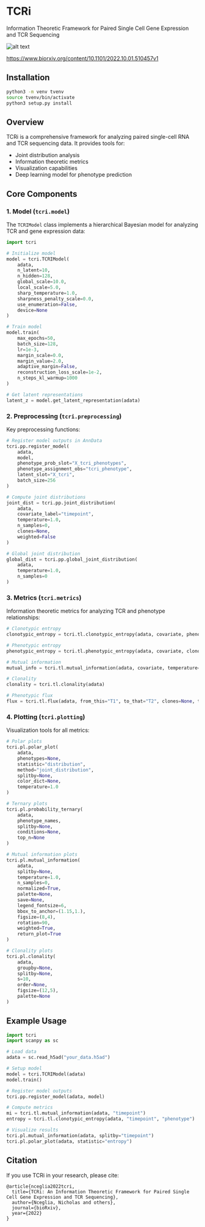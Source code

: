 # **TCR**i
Information Theoretic Framework for Paired Single Cell Gene Expression and TCR Sequencing

![alt text](https://github.com/nceglia/tcri/blob/main/framework.png?raw=true)

https://www.biorxiv.org/content/10.1101/2022.10.01.510457v1

## Installation

```bash
python3 -m venv tvenv
source tvenv/bin/activate
python3 setup.py install
```

## Overview

TCRi is a comprehensive framework for analyzing paired single-cell RNA and TCR sequencing data. It provides tools for:
- Joint distribution analysis
- Information theoretic metrics
- Visualization capabilities
- Deep learning model for phenotype prediction

## Core Components

### 1. Model (`tcri.model`)

The `TCRIModel` class implements a hierarchical Bayesian model for analyzing TCR and gene expression data:

```python
import tcri

# Initialize model
model = tcri.TCRIModel(
    adata,
    n_latent=10,
    n_hidden=128,
    global_scale=10.0,
    local_scale=5.0,
    sharp_temperature=1.0,
    sharpness_penalty_scale=0.0,
    use_enumeration=False,
    device=None
)

# Train model
model.train(
    max_epochs=50,
    batch_size=128,
    lr=1e-3,
    margin_scale=0.0,
    margin_value=2.0,
    adaptive_margin=False,
    reconstruction_loss_scale=1e-2,
    n_steps_kl_warmup=1000
)

# Get latent representations
latent_z = model.get_latent_representation(adata)
```

### 2. Preprocessing (`tcri.preprocessing`)

Key preprocessing functions:

```python
# Register model outputs in AnnData
tcri.pp.register_model(
    adata,
    model,
    phenotype_prob_slot="X_tcri_phenotypes",
    phenotype_assignment_obs="tcri_phenotype",
    latent_slot="X_tcri",
    batch_size=256
)

# Compute joint distributions
joint_dist = tcri.pp.joint_distribution(
    adata,
    covariate_label="timepoint",
    temperature=1.0,
    n_samples=0,
    clones=None,
    weighted=False
)

# Global joint distribution
global_dist = tcri.pp.global_joint_distribution(
    adata,
    temperature=1.0,
    n_samples=0
)
```

### 3. Metrics (`tcri.metrics`)

Information theoretic metrics for analyzing TCR and phenotype relationships:

```python
# Clonotypic entropy
clonotypic_entropy = tcri.tl.clonotypic_entropy(adata, covariate, phenotype, temperature=1.0)

# Phenotypic entropy
phenotypic_entropy = tcri.tl.phenotypic_entropy(adata, covariate, clonotype, temperature=1.0)

# Mutual information
mutual_info = tcri.tl.mutual_information(adata, covariate, temperature=1.0, weighted=False)

# Clonality
clonality = tcri.tl.clonality(adata)

# Phenotypic flux
flux = tcri.tl.flux(adata, from_this="T1", to_that="T2", clones=None, temperature=1.0)
```

### 4. Plotting (`tcri.plotting`)

Visualization tools for all metrics:

```python
# Polar plots
tcri.pl.polar_plot(
    adata,
    phenotypes=None,
    statistic="distribution",
    method="joint_distribution",
    splitby=None,
    color_dict=None,
    temperature=1.0
)

# Ternary plots
tcri.pl.probability_ternary(
    adata,
    phenotype_names,
    splitby=None,
    conditions=None,
    top_n=None
)

# Mutual information plots
tcri.pl.mutual_information(
    adata,
    splitby=None,
    temperature=1.0,
    n_samples=0,
    normalized=True,
    palette=None,
    save=None,
    legend_fontsize=6,
    bbox_to_anchor=(1.15,1.),
    figsize=(8,4),
    rotation=90,
    weighted=True,
    return_plot=True
)

# Clonality plots
tcri.pl.clonality(
    adata,
    groupby=None,
    splitby=None,
    s=10,
    order=None,
    figsize=(12,5),
    palette=None
)
```

## Example Usage

```python
import tcri
import scanpy as sc

# Load data
adata = sc.read_h5ad("your_data.h5ad")

# Setup model
model = tcri.TCRIModel(adata)
model.train()

# Register model outputs
tcri.pp.register_model(adata, model)

# Compute metrics
mi = tcri.tl.mutual_information(adata, "timepoint")
entropy = tcri.tl.clonotypic_entropy(adata, "timepoint", "phenotype")

# Visualize results
tcri.pl.mutual_information(adata, splitby="timepoint")
tcri.pl.polar_plot(adata, statistic="entropy")
```

## Citation

If you use TCRi in your research, please cite:
```
@article{nceglia2022tcri,
  title={TCRi: An Information Theoretic Framework for Paired Single Cell Gene Expression and TCR Sequencing},
  author={Nceglia, Nicholas and others},
  journal={bioRxiv},
  year={2022}
}
```

